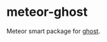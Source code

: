 meteor-ghost
=================

Meteor smart package for [ghost](https://github.com/TryGhost/Ghost).
